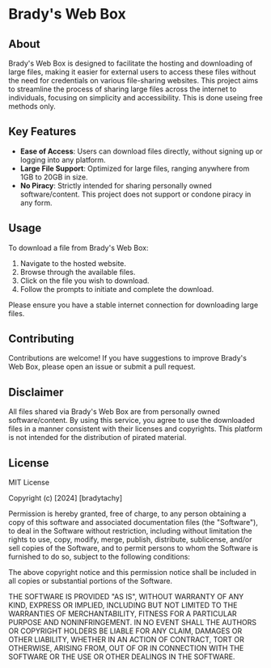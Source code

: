 # Brady's Web Box

## About

Brady's Web Box is designed to facilitate the hosting and downloading of large files, making it easier for external users to access these files without the need for credentials on various file-sharing websites. This project aims to streamline the process of sharing large files across the internet to individuals, focusing on simplicity and accessibility. This is done useing free methods only. 

## Key Features

- **Ease of Access**: Users can download files directly, without signing up or logging into any platform.
- **Large File Support**: Optimized for large files, ranging anywhere from 1GB to 20GB in size.
- **No Piracy**: Strictly intended for sharing personally owned software/content. This project does not support or condone piracy in any form.

## Usage

To download a file from Brady's Web Box:
1. Navigate to the hosted website.
2. Browse through the available files.
3. Click on the file you wish to download.
4. Follow the prompts to initiate and complete the download.

Please ensure you have a stable internet connection for downloading large files.

## Contributing

Contributions are welcome! If you have suggestions to improve Brady's Web Box, please open an issue or submit a pull request.

## Disclaimer

All files shared via Brady's Web Box are from personally owned software/content. By using this service, you agree to use the downloaded files in a manner consistent with their licenses and copyrights. This platform is not intended for the distribution of pirated material.

## License

MIT License

Copyright (c) [2024] [bradytachy]

Permission is hereby granted, free of charge, to any person obtaining a copy
of this software and associated documentation files (the "Software"), to deal
in the Software without restriction, including without limitation the rights
to use, copy, modify, merge, publish, distribute, sublicense, and/or sell
copies of the Software, and to permit persons to whom the Software is
furnished to do so, subject to the following conditions:

The above copyright notice and this permission notice shall be included in all
copies or substantial portions of the Software.

THE SOFTWARE IS PROVIDED "AS IS", WITHOUT WARRANTY OF ANY KIND, EXPRESS OR
IMPLIED, INCLUDING BUT NOT LIMITED TO THE WARRANTIES OF MERCHANTABILITY,
FITNESS FOR A PARTICULAR PURPOSE AND NONINFRINGEMENT. IN NO EVENT SHALL THE
AUTHORS OR COPYRIGHT HOLDERS BE LIABLE FOR ANY CLAIM, DAMAGES OR OTHER
LIABILITY, WHETHER IN AN ACTION OF CONTRACT, TORT OR OTHERWISE, ARISING FROM,
OUT OF OR IN CONNECTION WITH THE SOFTWARE OR THE USE OR OTHER DEALINGS IN THE
SOFTWARE.
